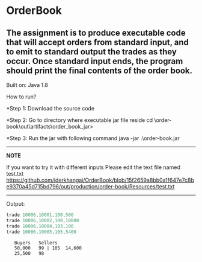 # OrderBook


**The assignment** is to produce executable code that will accept orders from standard input,
and to emit to standard output the trades as they occur. Once standard input ends, the
program should print the final contents of the order book.
---

Built on: Java 1.8

How to run?

*Step 1:
Download the source code 

*Step 2:
Go to directory where executable jar file reside
cd \order-book\out\artifacts\order_book_jar>

*Step 3:
Run the jar with following command
java -jar .\order-book.jar

---
**NOTE**

If you want to try it with different inputs
Please edit the text file named test.txt
https://github.com/iderkhangai/OrderBook/blob/15f2659a8bb0a1f647e7c8be9370a45d715bd796/out/production/order-book/Resources/test.txt

---


Output:
```java
trade 10006,10001,100,500
trade 10006,10002,100,10000
trade 10006,10004,103,100
trade 10006,10005,105,5400
```
	   Buyers	Sellers
	   50,000   99 | 105  14,600
	   25,500   98
